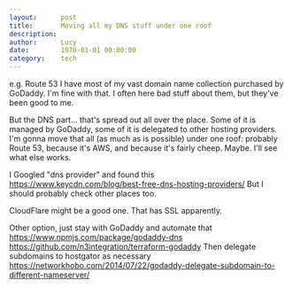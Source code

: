 ```yaml
---
layout:      post
title:       Moving all my DNS stuff under one roof
description: 
author:      Lucy
date:        1970-01-01 00:00:00
category:    tech
---
```


e.g. Route 53
I have most of my vast domain name collection purchased by GoDaddy.
I'm fine with that.
I often here bad stuff about them, but they've been good to me.

But the DNS part... that's spread out all over the place.
Some of it is managed by GoDaddy, some of it is delegated to other hosting providers.
I'm gonna move that all (as much as is possible) under one roof: probably Route 53, because it's AWS, and because it's fairly cheep.
Maybe. I'll see what else works.

I Googled "dns provider" and found this
https://www.keycdn.com/blog/best-free-dns-hosting-providers/
But I should probably check other places too.

CloudFlare might be a good one.
That has SSL apparently.

Other option, just stay with GoDaddy and automate that
https://www.npmjs.com/package/godaddy-dns
https://github.com/n3integration/terraform-godaddy
Then delegate subdomains to hostgator as necessary
https://networkhobo.com/2014/07/22/godaddy-delegate-subdomain-to-different-nameserver/
